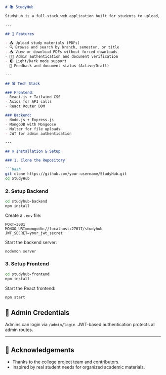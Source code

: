 
````markdown
# 📚 StudyHub

StudyHub is a full-stack web application built for students to upload, browse, and download academic study materials like notes, PDFs, forms, and templates. Admins can manage content through a protected dashboard, while users can access verified documents by branch and semester.

---

## 🚀 Features

- 📤 Upload study materials (PDFs)
- 🔍 Browse and search by branch, semester, or title
- 📥 View or download PDFs without forced downloads
- 👨‍🏫 Admin authentication and document verification
- 🌓 Light/Dark mode support
- 💬 Feedback and document status (Active/Draft)

---

## 🛠 Tech Stack

### Frontend:
- React.js + Tailwind CSS
- Axios for API calls
- React Router DOM

### Backend:
- Node.js + Express.js
- MongoDB with Mongoose
- Multer for file uploads
- JWT for admin authentication

---

## ⚙️ Installation & Setup

### 1. Clone the Repository

```bash
git clone https://github.com/your-username/StudyHub.git
cd StudyHub
````

### 2. Setup Backend

```bash
cd studyhub-backend
npm install
```

Create a `.env` file:

```env
PORT=3001
MONGO_URI=mongodb://localhost:27017/studyhub
JWT_SECRET=your_jwt_secret
```

Start the backend server:

```bash
nodemon server
```

### 3. Setup Frontend

```bash
cd studyhub-frontend
npm install
```

Start the React frontend:

```bash
npm start
```


## 🔐 Admin Credentials

Admins can login via `/admin/login`. JWT-based authentication protects all admin routes.

---

## 🙌 Acknowledgements

* Thanks to the college project team and contributors.
* Inspired by real student needs for organized academic materials.

